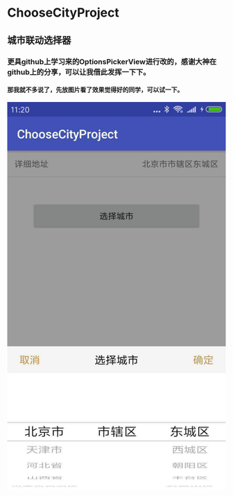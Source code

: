 # ChooseCityProject<br/>
## 城市联动选择器<br/>
### 更具github上学习来的OptionsPickerView进行改的，感谢大神在github上的分享，可以让我借此发挥一下下。<br/>
#### 那我就不多说了，先放图片看了效果觉得好的同学，可以试一下。<br/>
![Image text](https://raw.githubusercontent.com/TiancaiYue/ChooseCityProject/master/app/src/image/a.jpg)<br/>

